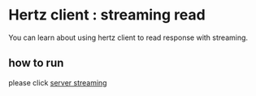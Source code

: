 # Hertz client : streaming read
You can learn about using hertz client to read response with streaming.
## how to run
please click [server streaming](https://github.com/cloudwego/hertz-examples/tree/main/streaming)
